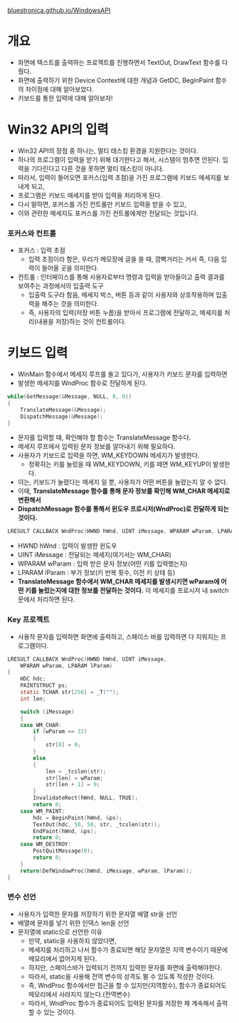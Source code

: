 [bluestronica.github.io/WindowsAPI](https://bluestronica.github.io/WindowsAPI)

# 개요
- 화면에 텍스트를 출력하는 프로젝트를 진행하면서 TextOut, DrawText 함수를 다뤘다.
- 화면에 출력하기 위한 Device Context에 대한 개념과 GetDC, BeginPaint 함수의 차이점에 대해 알아보았다.
- 키보드를 통한 입력에 대해 알아보자!

# Win32 API의 입력
- Win32 API의 장점 중 하나는, 멀티 태스킹 환경을 지원한다는 것이다. 
- 하나의 프로그램이 입력을 받기 위해 대기한다고 해서, 시스템이 멈추면 안된다. 입력을 기다린다고 다른 것을 못하면 멀티 태스킹이 아니다. 
- 따라서, 입력이 들어오면 포커스(입력 초점)을 가진 프로그램에 키보드 메세지를 보내게 되고, 
- 프로그램은 키보드 메세지를 받아 입력을 처리하게 된다. 
- 다시 말하면, 포커스를 가진 컨트롤만 키보드 입력을 받을 수 있고, 
- 이와 관련한 메세지도 포커스를 가진 컨트롤에게만 전달되는 것입니다.

### 포커스와 컨트롤
- 포커스 : 입력 초점
  - 입력 초점이라 함은, 우리가 메모장에 글을 쓸 때, 깜빡거리는 커서 즉, 다음 입력이 들어올 곳을 의미한다.
- 컨트롤 : 인터페이스를 통해 사용자로부터 명령과 입력을 받아들이고 출력 결과를 보여주는 과정에서의 입출력 도구 
  - 입출력 도구라 함음, 메세지 박스, 버튼 등과 같이 사용자와 상호작용하며 입출력을 해주는 것을 의미한다.
  - 즉, 사용자의 입력(저장 버튼 누름)을 받아서 프로그램에 전달하고, 메세지를 처리(내용을 저장)하는 것이 컨트롤이다.
  
# 키보드 입력
- WinMain 함수에서 메세지 루프를 돌고 있다가, 사용자가 키보드 문자를 입력하면
- 발생한 메세지를 WndProc 함수로 전달하게 된다.
```c
while(GetMessage(&Message, NULL, 0, 0))
{
	TranslateMessage(&Message);
	DispatchMessage(&Message);
}
```
- 문자를 입력할 때, 확인해야 할 함수는 TranslateMessage 함수다.
- 메세지 루프에서 입력된 문자 정보를 알아내기 위해 필요하다.
- 사용자가 키보드로 입력을 하면, WM_KEYDOWN 메세지가 발생한다.
  - 정확히는 키를 눌렀을 때 WM_KEYDOWN, 키를 떼면 WM_KEYUP이 발생한다.
- 이는, 키보드가 눌렸다는 메세지 일 뿐, 사용자가 어떤 버튼을 눌렸는지 알 수 없다.
- 이때, **TranslateMessage 함수를 통해 문자 정보를 확인해 WM_CHAR 메세지로 변환해서**
- **DispatchMessage 함수를 통해서 윈도우 프로시저(WndProc)로 전달하게 되는 것이다.**
```C
LRESULT CALLBACK WndProc(HWND hWnd, UINT iMessage, WPARAM wParam, LPARAM lParam)
```
- HWND hWnd : 입력이 발생한 윈도우
- UINT iMessage : 전달되는 메세지(여기서는 WM_CHAR)
- WPARAM wParam : 입력 받은 문자 정보(어떤 키를 입력했는지)
- LPARAM lParam : 부가 정보(키 반복 횟수, 이전 키 상태 등)
- **TranslateMessage 함수에서 WM_CHAR 메세지를 발생시키면 wParam에 어떤 키를 눌렀는지에 대한 정보를 전달하는 것이다.** 이 메세지를 프로시저 내 switch문에서 처리하면 된다.

### Key 프로젝트
- 사용작 문자를 입력하면 화면에 출력하고, 스페이스 바를 입력하면 다 지워지는 프로그램이다.
```c
LRESULT CALLBACK WndProc(HWND hWnd, UINT iMessage, 
  	WPARAM wParam, LPARAM lParam)
{
	HDC hdc;
	PAINTSTRUCT ps;
	static TCHAR str[256] = _T("");
	int len;

	switch (iMessage)
	{
	case WM_CHAR:
		if (wParam == 32)
		{
			str[0] = 0;
		}
		else
		{
			len = _tcslen(str);
			str[len] = wParam;
			str[len + 1] = 0;
		}
		InvalidateRect(hWnd, NULL, TRUE);
		return 0;
	case WM_PAINT:
		hdc = BeginPaint(hWnd, &ps);
		TextOut(hdc, 50, 50, str, _tcslen(str));
		EndPaint(hWnd, &ps);
		return 0;
	case WM_DESTROY:
		PostQuitMessage(0);
		return 0;
	}
	return(DefWindowProc(hWnd, iMessage, wParam, lParam));
}
```

### 변수 선언
- 사용자가 입력한 문자를 저장하기 위한 문자열 배열 str을 선언
- 배열에 문자를 넣기 위한 인덱스 len을 선언
- 문자열에 static으로 선언한 이유
  - 만약, static을 사용하지 않았다면,
  - 메세지를 처리하고 나서 함수가 종료되면 해당 문자열은 지역 변수이기 때문에 메모리에서 없어지게 된다.
  - 하지만, 스페이스바가 입력되기 전까지 입력한 문자를 화면에 출력해야한다.
  - 따라서, static을 사용해 전역 변수의 성격도 뛸 수 있도록 작성한 것이다.
  - 즉, WndProc 함수에서만 접근을 할 수 있지만(지역함수), 함수가 종료되어도 메모리에서 사라지지 않는다.(전역변수)
  - 따라서, WndProc 함수가 종료되어도 입력된 문자를 저장한 채 계속해서 출력할 수 있는 것이다.























